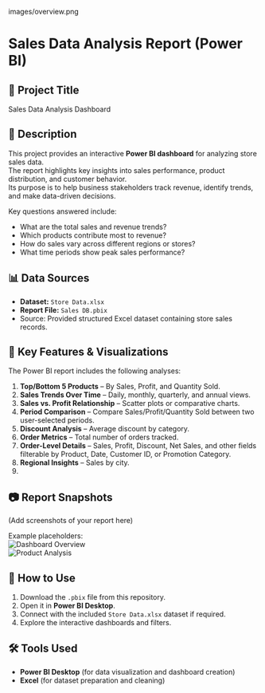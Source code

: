 images/overview.png
# Sales Data Analysis Report (Power BI)

## 📌 Project Title  
Sales Data Analysis Dashboard

## 📖 Description  
This project provides an interactive **Power BI dashboard** for analyzing store sales data.  
The report highlights key insights into sales performance, product distribution, and customer behavior.  
Its purpose is to help business stakeholders track revenue, identify trends, and make data-driven decisions.  

Key questions answered include:  
- What are the total sales and revenue trends?  
- Which products contribute most to revenue?  
- How do sales vary across different regions or stores?  
- What time periods show peak sales performance?  

## 📊 Data Sources  
- **Dataset:** `Store Data.xlsx`  
- **Report File:** `Sales DB.pbix`  
- Source: Provided structured Excel dataset containing store sales records.  

## 🔑 Key Features & Visualizations  
The Power BI report includes the following analyses:  
1. **Top/Bottom 5 Products** – By Sales, Profit, and Quantity Sold.  
2. **Sales Trends Over Time** – Daily, monthly, quarterly, and annual views.  
3. **Sales vs. Profit Relationship** – Scatter plots or comparative charts.  
4. **Period Comparison** – Compare Sales/Profit/Quantity Sold between two user-selected periods.  
5. **Discount Analysis** – Average discount by category.  
6. **Order Metrics** – Total number of orders tracked.  
7. **Order-Level Details** – Sales, Profit, Discount, Net Sales, and other fields filterable by Product, Date, Customer ID, or Promotion Category.  
8. **Regional Insights** – Sales by city.
9.   

## 📷 Report Snapshots  
(Add screenshots of your report here)  

Example placeholders:  
![Dashboard Overview](images/dashboard_overview.png)  
![Product Analysis](images/product_analysis.png)  

## 🚀 How to Use  
1. Download the `.pbix` file from this repository.  
2. Open it in **Power BI Desktop**.  
3. Connect with the included `Store Data.xlsx` dataset if required.  
4. Explore the interactive dashboards and filters.  

## 🛠️ Tools Used  
- **Power BI Desktop** (for data visualization and dashboard creation)  
- **Excel** (for dataset preparation and cleaning)
